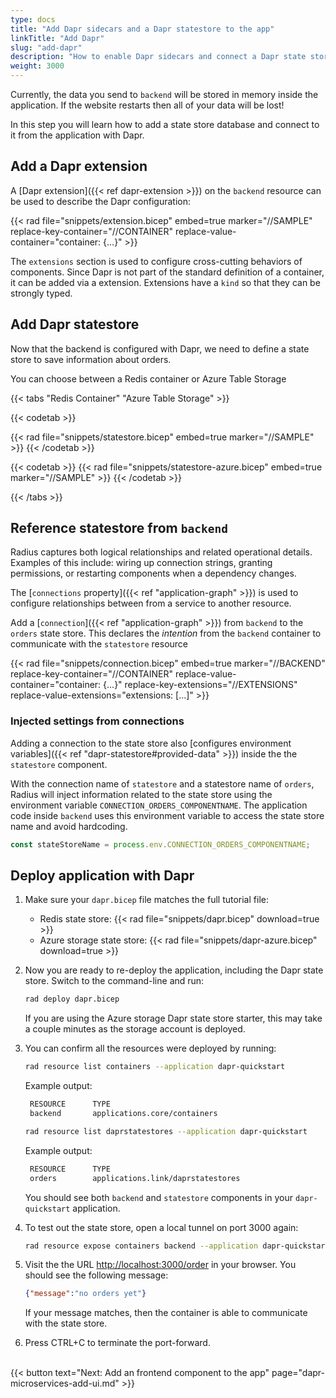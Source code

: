 ```yaml
---
type: docs
title: "Add Dapr sidecars and a Dapr statestore to the app"
linkTitle: "Add Dapr"
slug: "add-dapr"
description: "How to enable Dapr sidecars and connect a Dapr state store to the tutorial application"
weight: 3000
---
```


Currently, the data you send to `backend` will be stored in memory inside the application. If the website restarts then all of your data will be lost!

In this step you will learn how to add a state store database and connect to it from the application with Dapr.

## Add a Dapr extension

A [Dapr extension]({{< ref dapr-extension >}}) on the `backend` resource can be used to describe the Dapr configuration:

{{< rad file="snippets/extension.bicep" embed=true marker="//SAMPLE" replace-key-container="//CONTAINER" replace-value-container="container: {...}" >}}

The `extensions` section is used to configure cross-cutting behaviors of components. Since Dapr is not part of the standard definition of a container, it can be added via a extension. Extensions have a `kind` so that they can be strongly typed.

## Add Dapr statestore

Now that the backend is configured with Dapr, we need to define a state store to save information about orders.

You can choose between a Redis container or Azure Table Storage

{{< tabs "Redis Container" "Azure Table Storage" >}}

{{< codetab >}}

{{< rad file="snippets/statestore.bicep" embed=true marker="//SAMPLE" >}}
{{< /codetab >}}

{{< codetab >}}
{{< rad file="snippets/statestore-azure.bicep" embed=true marker="//SAMPLE" >}}
{{< /codetab >}}

{{< /tabs >}}

## Reference statestore from `backend`

Radius captures both logical relationships and related operational details. Examples of this include: wiring up connection strings, granting permissions, or restarting components when a dependency changes.

The [`connections` property]({{< ref "application-graph" >}}) is used to configure relationships between from a service to another resource.

Add a [`connection`]({{< ref "application-graph" >}}) from `backend` to the `orders` state store. This declares the _intention_ from the `backend` container to communicate with the `statestore` resource

{{< rad file="snippets/connection.bicep" embed=true marker="//BACKEND" replace-key-container="//CONTAINER" replace-value-container="container: {...}" replace-key-extensions="//EXTENSIONS" replace-value-extensions="extensions: [...]" >}}

### Injected settings from connections

Adding a connection to the state store also [configures environment variables]({{< ref "dapr-statestore#provided-data" >}}) inside the the `statestore` component.

With the connection name of `statestore` and a statestore name of `orders`, Radius will inject information related to the state store using the environment variable `CONNECTION_ORDERS_COMPONENTNAME`. The application code inside `backend` uses this environment variable to access the state store name and avoid hardcoding.

```js
const stateStoreName = process.env.CONNECTION_ORDERS_COMPONENTNAME;
```

## Deploy application with Dapr

1. Make sure your `dapr.bicep` file matches the full tutorial file:

   - Redis state store: {{< rad file="snippets/dapr.bicep" download=true >}}
   - Azure storage state store: {{< rad file="snippets/dapr-azure.bicep" download=true >}}

1. Now you are ready to re-deploy the application, including the Dapr state store. Switch to the command-line and run:

   ```sh
   rad deploy dapr.bicep
   ```

   If you are using the Azure storage Dapr state store starter, this may take a couple minutes as the storage account is deployed.

1. You can confirm all the resources were deployed by running:

   ```sh
   rad resource list containers --application dapr-quickstart
   ```

   Example output:

   ```sh
    RESOURCE      TYPE
    backend       applications.core/containers
   ```

      ```sh
   rad resource list daprstatestores --application dapr-quickstart
   ```

   Example output:

   ```sh
    RESOURCE      TYPE
    orders        applications.link/daprstatestores
   ```
   You should see both `backend` and `statestore` components in your `dapr-quickstart` application. 

1. To test out the state store, open a local tunnel on port 3000 again:

   ```sh
   rad resource expose containers backend --application dapr-quickstart --port 3000
   ```

1. Visit the the URL [http://localhost:3000/order](http://localhost:3000/order) in your browser. You should see the following message:

   ```json
   {"message":"no orders yet"}
   ```

   If your message matches, then the container is able to communicate with the state store.

1. Press CTRL+C to terminate the port-forward.

<br>{{< button text="Next: Add an frontend component to the app" page="dapr-microservices-add-ui.md" >}}
